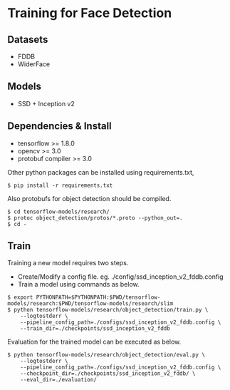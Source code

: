# Training for Face Detection

## Datasets

- FDDB
- WiderFace

## Models

- SSD + Inception v2

## Dependencies & Install

- tensorflow >= 1.8.0
- opencv >= 3.0
- protobuf compiler >= 3.0

Other python packages can be installed using requirements.txt, 

```
$ pip install -r requirements.txt
```

Also protobufs for object detection should be compiled.

```
$ cd tensorflow-models/research/
$ protoc object_detection/protos/*.proto --python_out=.
$ cd -
```

## Train

Training a new model requires two steps.

- Create/Modify a config file. eg. ./config/ssd_inception_v2_fddb.config
- Train a model using commands as below.

```
$ export PYTHONPATH=$PYTHONPATH:$PWD/tensorflow-models/research:$PWD/tensorflow-models/research/slim
$ python tensorflow-models/research/object_detection/train.py \
    --logtostderr \
    --pipeline_config_path=./configs/ssd_inception_v2_fddb.config \
    --train_dir=./checkpoints/ssd_inception_v2_fddb
```

Evaluation for the trained model can be executed as below.

```
$ python tensorflow-models/research/object_detection/eval.py \
    --logtostderr \
    --pipeline_config_path=./configs/ssd_inception_v2_fddb.config \
    --checkpoint_dir=./checkpoints/ssd_inception_v2_fddb/ \
    --eval_dir=./evaluation/
```
